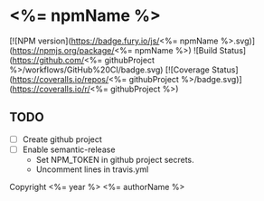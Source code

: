 # <%= npmName %>

[![NPM version](https://badge.fury.io/js/<%= npmName %>.svg)](https://npmjs.org/package/<%= npmName %>)
![Build Status](https://github.com/<%= githubProject %>/workflows/GitHub%20CI/badge.svg)
[![Coverage Status](https://coveralls.io/repos/<%= githubProject %>/badge.svg)](https://coveralls.io/r/<%= githubProject %>)

## TODO

* [ ] Create github project
* [ ] Enable semantic-release
  * Set NPM_TOKEN in github project secrets.
  * Uncomment lines in travis.yml

Copyright <%= year %> <%= authorName %>